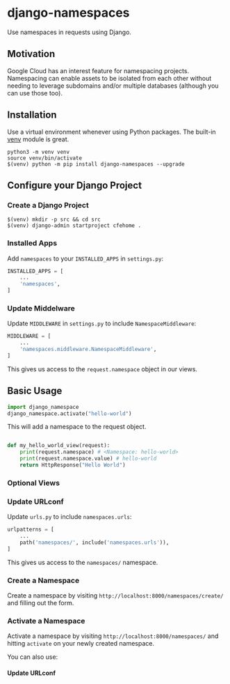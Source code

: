 # django-namespaces

Use namespaces in requests using Django.


## Motivation

Google Cloud has an interest feature for namespacing projects. Namespacing can enable assets to be isolated from each other without needing to leverage subdomains and/or multiple databases (although you can use those too).


## Installation

Use a virtual environment whenever using Python packages. The built-in [venv](https://docs.python.org/3/library/venv.html) module is great.
```
python3 -m venv venv
source venv/bin/activate
$(venv) python -m pip install django-namespaces --upgrade
```

## Configure your Django Project

### Create a Django Project
```
$(venv) mkdir -p src && cd src
$(venv) django-admin startproject cfehome .
```

### Installed Apps
Add `namespaces` to your `INSTALLED_APPS` in `settings.py`:
```python
INSTALLED_APPS = [
    ...
    'namespaces',
]
```

### Update Middelware
Update `MIDDLEWARE` in `settings.py` to include `NamespaceMiddleware`:
```python
MIDDLEWARE = [
    ...
    'namespaces.middleware.NamespaceMiddleware',
]
```


This gives us access to the `request.namespace` object in our views.


## Basic Usage

```python
import django_namespace
django_namespace.activate("hello-world")
```
This will add a namespace to the request object.

```python

def my_hello_world_view(request):
    print(request.namespace) # <Namespace: hello-world>
    print(request.namespace.value) # hello-world
    return HttpResponse("Hello World") 
```


### Optional Views


### Update URLconf
Update `urls.py` to include `namespaces.urls`:
```python
urlpatterns = [
    ...
    path('namespaces/', include('namespaces.urls')),
]
```

This gives us access to the `namespaces/` namespace.




### Create a Namespace
Create a namespace by visiting `http://localhost:8000/namespaces/create/` and filling out the form.


### Activate a Namespace
Activate a namespace by visiting `http://localhost:8000/namespaces/` and hitting `activate` on your newly created namespace.

You can also use:


#### Update URLconf


